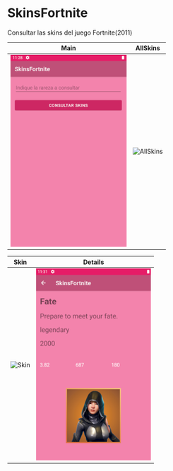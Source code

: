 # SkinsFortnite
 Consultar las skins del juego Fortnite(2011)
 
 
 Main | AllSkins 
 ---- | --------
 ![](img/Main.png) | ![AllSkins](https://user-images.githubusercontent.com/72860314/110259313-54913300-7fa7-11eb-94b2-3d6e0808b0a3.gif)






 
 
 Skin | Details
 ---- | -------
![Skin](https://user-images.githubusercontent.com/72860314/110259324-5e1a9b00-7fa7-11eb-928f-6ea74d1ca72b.gif) | ![](img/DetailsSkin.png)


 
 
 
